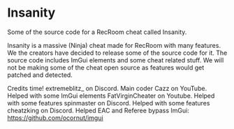# Insanity
Some of the source code for a RecRoom cheat called Insanity.

Insanity is a massive (Ninja) cheat made for RecRoom with many features. We the creators have decided to release some of the source code for it. The source code includes ImGui elements and some cheat related stuff. We will not be making some of the cheat open source as features would get patched and detected.

Credits time!
extremeblitz_ on Discord. Main coder
Cazz on YouTube. Helped with some ImGui elements
FatVirginCheater on Youtube. Helped with some features
spinmaster on Discord. Helped with some features
cheatzking on Discord. Helped EAC and Referee bypass
ImGui: https://github.com/ocornut/imgui
